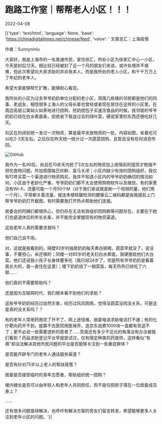 # 跑路工作室｜帮帮老人小区！！！

2022-04-08

[{'type': 'text/html', 'language': None, 'base': 'https://chinadigitaltimes.net/chinese/feed', 'value': ' 文章总汇：上海疫情

作者：Sunnyniniu

大家好，我是上海市的一名普通市民，家住徐汇，所处小区为徐家汇中心一小区，今天是封后12天。相比较已经被封了近一个月的朋友们来说，或许处境并不艰难，但此次希望向大家求助的并非我本人，而是我所处的老人小区，和千千万万上了年纪的老年人。

希望大家能够帮忙扩散，能够耐心看完。

我所处的小区为过去爷爷奶奶单位分配的老小区，周围几栋楼的邻居都是他们的同事、老战友，相信很多上海人的父母长辈也曾经或者现在居住在这样的小区里。在周边高层公寓如火如荼地进行团购，抢奶团包子买速冻食品的时候，我邻居的爷爷奶奶已经在白水煮面条，拒绝收下我送过去的绿叶菜，硬说家里的东西还够吃好几天。

社区在封闭前统一发过一次物资，算是最早发放物资的一批，内容如图，省着吃可以吃2-3天左右。之后仅在昨天统一统计过一次蔬菜团购，且暂且没有任何消息传回。

![GitHub](https://chinadigitaltimes.net/chinese/files/2022/04/post-679243-6250bbc9a36ca.)

我作为一名90后，尚且在10余天内抢了3次左右的物资加上疫情前的囤货才勉强不担忧食物问题，外加周围每日优鲜、盒马关闭；小区内缺少有效的团购组织，我仅有叮咚买菜一个渠道进行物资购买。我并不知道小区内的爷爷奶奶确切的情况如何。小区由于老龄化严重，爷爷奶奶们都不太会使用购物软件以及微信，有的家里没有Wi-fi，流量可能一个月50个M（对于我们来说就是刷一个视频的量，他们用一个月），平常都关着流量，就连本楼核酸检测的健康云二维码都是由我提前上门帮爷爷奶奶打开截图，有时需要我打开热点帮助他们连接。

居委会的阿姨们都很热心，但仍存在无法有效组织团购群等问题存在，主要在于她们也是退休后的年长长辈，并不能完全掌握现有的物资渠道。

这些老年人真的需要求救吗？

他们自己说不用。

对，这就是我看到的。隔壁93岁的独居奶奶每天煮白粥喝，蔬菜早就没了，说没事，不要担心，米还够的；同楼一对85岁的老夫妇白水煮面，我硬塞给他们大白菜，他们还说我小孩子长身体要多吃（我已经24岁了，但是所有爷爷奶奶是看着我长大的，我一直住在这里）；楼下奶奶烧了一锅菜饭，每天热热已经吃了六顿&#8230;&#8230;

他们真的不需要帮助吗？

还是因为互联网时代，我们根本看不到他们的求助？

这些爷爷奶奶经历过自然灾害，经历过风风雨雨，觉得没蔬菜没肉没关系，可是这是真的没关系吗？？

有的老年人常用药用完了开不了，网上途径难、居委电话求助电话打不通；有的化疗靶向药开不到，就算不去医院用医保开，连京东自费1000块一盒都有货送不了；更不必说一些需要透析的患者了&#8230;&#8230;究竟还有多少不见光的角落没有办法被我们看到？药品求助登记平台早就尝试过，仅有限定种类的药提供，这样看似“有用”却没法解决其他市民问题的平台是否能够关注到一些重症群体？

是否能开辟专门的老年人通话服务渠道？

是否有针对75岁以上老人的帮扶政策？

居委是否接受临时的青年志愿者，帮助组织统一团购？

楼内楼长是否可以由年轻人和老年人共同担任，而不是仅把担子落在一位居委成员身上？

&#8230;&#8230;

还有很多问题亟待解决，也呼吁有解决方案的旁友们留言转发，希望能够更多人关注到老年小区的问题。'}]